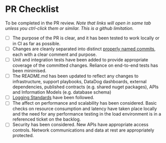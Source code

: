 # PR Checklist

To be completed in the PR review. *Note that links will open in same tab unless you ctrl-click them or similar. This is a github limitation.*

- [ ] The purpose of the PR is clear, and it has been tested to work locally or in CI as far as possible.
- [ ] Changes are cleanly separated into distinct [properly named commits](https://imburse.atlassian.net/wiki/spaces/DEV/pages/523665529/Commit+Messages), each with a clear comment and purpose.
- [ ] Unit and integration tests have been added to provide appropriate coverage of the committed changes. Reliance on end-to-end tests has been minimised.
- [ ] The README.md has been updated to reflect any changes to infrastructure, support playbooks, DataDog dashboards, external dependencies, published contracts (e.g. shared nuget packages), APIs and Information Models (e.g. database schema)
- [ ] [Logging Standards](https://imburse.atlassian.net/wiki/spaces/DEV/pages/592281609/Observability+Standards) have been followed.
- [ ] The affect on performance and scalability has been considered. Basic checks on resource consumption and latency have taken place locally and the need for any performance testing in the load environment is in a referenced ticket on the backlog.
- [ ] Security has been considered. New APIs have appropriate access controls. Network communications and data at rest are appropriately protected.
